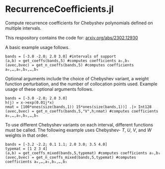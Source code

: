 # RecurrenceCoefficients.jl

Compute recurrence coefficients for Chebyshev polynomials defined on multiple intervals.

This respository contains the code for: [arxiv.org/abs/2302.12930](https://arxiv.org/abs/2302.12930)

A basic example usage follows.
```
bands = [-3.0 -2.0; 2.0 3.0] #intervals of support
(a,b) = get_coeffs(bands,5) #computes coefficients a₅,b₅
(avec,bvec) = get_n_coeffs(bands,5) #computes coefficients a₀,…,a₅,b₀,…,b₅
```
Optional arguments include the choice of Chebyshev variant, a weight function perturbation, and the number of collocation points used. Example usage of these optional arguments follows.
```
bands = [-3.0 -2.0; 2.0 3.0]
h(j) = x->exp(0.01j*x)
nmat = [100*ones(size(bands,1)) 15*ones(size(bands,1))] .|> Int128
(avec,bvec) = get_n_coeffs(bands,5,"V",h;nmat) #computes coefficients a₀,…,a₅,b₀,…,b₅
```
To use different Chebyshev variants on each interval, different functions must be called. The following example uses Chebyshev- $T$, $U$, $V$, and $W$ weights in that order.
```
bands = [-3.2 -2.2; 0.1 1.1; 2.0 3.0; 3.5 4.0]
typemat = [1 2 3 4]
(a,b) = get_coeffs_mixed(bands,5,typemat) #computes coefficients a₅,b₅
(avec,bvec) = get_n_coeffs_mixed(bands,5,typemat) #computes coefficients a₀,…,a₅,b₀,…,b₅
```
